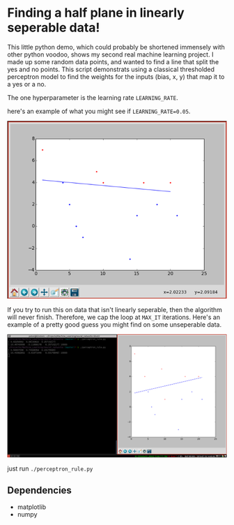# Finding a half plane in linearly seperable data!

This little python demo, which could probably be shortened immensely with other python voodoo, shows my second real machine learning project. I made up some random data points, and wanted to find a line that split the yes and no points. This script demonstrats using a classical thresholded perceptron model to find the weights for the inputs (bias, x, y) that map it to a yes or a no.

The one hyperparameter is the learning rate `LEARNING_RATE`.

here's an example of what you might see if `LEARNING_RATE=0.05`.

![Example output of trained neural net](https://raw.githubusercontent.com/PeterMitrano/Machine_Learning/master/neural_networks/perceptron_rule.png)

If you try to run this on data that isn't linearly seperable, then the algorithm will never finish. Therefore, we cap the loop at `MAX_IT` iterations. Here's an example of a pretty good guess you might find on some unseperable data.

![Example with data that isn't linearly seperable](https://raw.githubusercontent.com/PeterMitrano/Machine_Learning/master/neural_networks/perceptron_rule_non_seperable.png)

just run `./perceptron_rule.py`

## Dependencies

 - matplotlib
 - numpy
